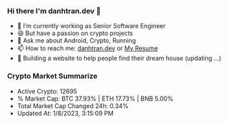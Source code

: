 ### Hi there I'm danhtran.dev 👋

- 🔭 I’m currently working as Senior Software Engineer
- 😄 But have a passion on crypto projects
- 💬 Ask me about Android, Crypto, Running 
- 📫 How to reach me: <a href="https://danhtran.dev" target="_blank">danhtran.dev</a> or <a href="Dan-Resume.pdf" target="_blank">My Resume</a>
- 🌱 Building a website to help people find their dream house (updating ...)

### Crypto Market Summarize
- Active Crypto: 12695
- % Market Cap: BTC 37.93% | ETH 17.73% | BNB 5.00%
- Total Market Cap Changed 24h: 0.34%
- Updated At: 1/8/2023, 3:15:09 PM
